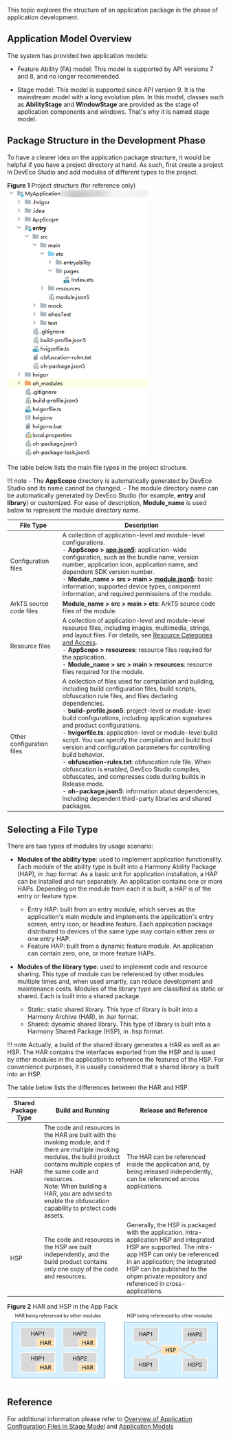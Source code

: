 This topic explores the structure of an application package in the phase of application development.

## Application Model Overview

The system has provided two application models:

- Feature Ability (FA) model: This model is supported by API versions 7 and 8, and no longer recommended.

- Stage model: This model is supported since API version 9. It is the mainstream model with a long evolution plan. In this model, classes such as **AbilityStage** and **WindowStage** are provided as the stage of application components and windows. That's why it is named stage model.

## Package Structure in the Development Phase  
To have a clearer idea on the application package structure, it would be helpful if you have a project directory at hand. As such, first create a project in DevEco Studio and add modules of different types to the project.

**Figure 1** Project structure (for reference only)  
![project-structure](./images/image-basic/image1.png)

The table below lists the main file types in the project structure.

!!! note
    - The **AppScope** directory is automatically generated by DevEco Studio and its name cannot be changed.
    - The module directory name can be automatically generated by DevEco Studio (for example, **entry** and **library**) or customized. For ease of description, **Module_name** is used below to represent the module directory name.


| File Type| Description|
| -------- | -------- |
| Configuration files| A collection of application-level and module-level configurations.<br> - **AppScope &gt; [app.json5](https://gitee.com/openharmony/docs/blob/master/en/application-dev/quick-start/app-configuration-file.md)**: application-wide configuration, such as the bundle name, version number, application icon, application name, and dependent SDK version number.<br> - **Module_name &gt; src &gt; main &gt; [module.json5](https://docs.openharmony.cn/pages/v4.1/en/application-dev/quick-start/module-configuration-file.md)**: basic information, supported device types, component information, and required permissions of the module.|
| ArkTS source code files| **Module_name &gt; src &gt; main &gt; ets**: ArkTS source code files of the module.|
| Resource files| A collection of application-level and module-level resource files, including images, multimedia, strings, and layout files. For details, see [Resource Categories and Access](https://docs.openharmony.cn/pages/v4.1/en/application-dev/quick-start/resource-categories-and-access.md).<br> - **AppScope &gt; resources**: resource files required for the application.<br> - **Module_name &gt; src &gt; main &gt; resources**: resource files required for the module.|
| Other configuration files| A collection of files used for compilation and building, including build configuration files, build scripts, obfuscation rule files, and files declaring dependencies.<br> - **build-profile.json5**: project-level or module-level build configurations, including application signatures and product configurations.<br> - **hvigorfile.ts**: application-level or module-level build script. You can specify the compilation and build tool version and configuration parameters for controlling build behavior.<br> - **obfuscation-rules.txt**: obfuscation rule file. When obfuscation is enabled, DevEco Studio compiles, obfuscates, and compresses code during builds in Release mode.<br> - **oh-package.json5**: information about dependencies, including dependent third-party libraries and shared packages.|

## Selecting a File Type
There are two types of modules by usage scenario:

- **Modules of the ability type**: used to implement application functionality. Each module of the ability type is built into a Harmony Ability Package (HAP), in .hap format. As a basic unit for application installation, a HAP can be installed and run separately. An application contains one or more HAPs. Depending on the module from each it is built, a HAP is of the entry or feature type.
  - Entry HAP: built from an entry module, which serves as the application's main module and implements the application's entry screen, entry icon, or headline feature. Each application package distributed to devices of the same type may contain either zero or one entry HAP.
  - Feature HAP: built from a dynamic feature module. An application can contain zero, one, or more feature HAPs.

- **Modules of the library type**: used to implement code and resource sharing. This type of module can be referenced by other modules multiple times and, when used smartly, can reduce development and maintenance costs. Modules of the library type are classified as static or shared. Each is built into a shared package.
  - Static: static shared library. This type of library is built into a Harmony Archive (HAR), in .har format.
  - Shared: dynamic shared library. This type of library is built into a Harmony Shared Package (HSP), in .hsp format.
  
!!! note
    Actually, a build of the shared library generates a HAR as well as an HSP. The HAR contains the interfaces exported from the HSP and is used by other modules in the application to reference the features of the HSP. For convenience purposes, it is usually considered that a shared library is built into an HSP.
  
  The table below lists the differences between the HAR and HSP.
  
| Shared Package Type | Build and Running | Release and Reference |
|---------------------|-------------------|------------------------|
| HAR                 | The code and resources in the HAR are built with the invoking module, and if there are multiple invoking modules, the build product contains multiple copies of the same code and resources.<br>Note: When building a HAR, you are advised to enable the obfuscation capability to protect code assets. | The HAR can be referenced inside the application and, by being released independently, can be referenced across applications. |
| HSP                 | The code and resources in the HSP are built independently, and the build product contains only one copy of the code and resources. | Generally, the HSP is packaged with the application. Intra-application HSP and integrated HSP are supported. The intra-app HSP can only be referenced in an application; the integrated HSP can be published to the ohpm private repository and referenced in cross-applications. |


 
  **Figure 2** HAR and HSP in the App Pack  
  ![alt text](./images/image-basic/image2.png)


## Reference
For additional information please refer to [Overview of Application Configuration Files in Stage Model](https://gitee.com/openharmony/docs/blob/master/en/application-dev/quick-start/application-configuration-file-overview-stage.md) and [Application Models](https://github.com/eclipse-oniro-mirrors/docs/blob/OpenHarmony-4.1-Release/en/application-dev/application-models/application-models.md)
